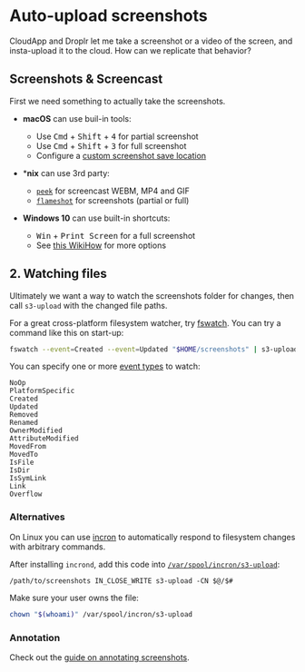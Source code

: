 # Auto-upload screenshots

CloudApp and Droplr let me take a screenshot or a video of the screen, and insta-upload it to the cloud. How can we replicate that behavior?

## Screenshots & Screencast

First we need something to actually take the screenshots.

* **macOS** can use buil-in tools:
  * Use <kbd>Cmd</kbd> + <kbd>Shift</kbd> + <kbd>4</kbd> for partial screenshot
  * Use <kbd>Cmd</kbd> + <kbd>Shift</kbd> + <kbd>3</kbd> for full screenshot
  * Configure a [custom screenshot save location](http://osxdaily.com/2011/01/26/change-the-screenshot-save-file-location-in-mac-os-x/)

* ***nix** can use 3rd party:
  - [`peek`](https://github.com/phw/peek) for screencast WEBM, MP4 and GIF
  - [`flameshot`](https://github.com/lupoDharkael/flameshot) for screenshots (partial or full)


* **Windows 10** can use built-in shortcuts:
  - <kbd>Win</kbd> + <kbd>Print Screen</kbd> for a full screenshot
  - See [this WikiHow](https://www.wikihow.com/Take-a-Screenshot-in-Microsoft-Windows) for more options

## 2. Watching files

Ultimately we want a way to watch the screenshots folder for changes, then call `s3-upload` with the changed file paths.

For a great cross-platform filesystem watcher, try [fswatch](https://github.com/emcrisostomo/fswatch). You can try a command like this on start-up:

```sh
fswatch --event=Created --event=Updated "$HOME/screenshots" | s3-upload --stdin
```

You can specify one or more [event types](https://github.com/emcrisostomo/fswatch/issues/207) to watch:

```
NoOp
PlatformSpecific
Created
Updated
Removed
Renamed
OwnerModified
AttributeModified
MovedFrom
MovedTo
IsFile
IsDir
IsSymLink
Link
Overflow
```

### Alternatives

On Linux you can use [incron](https://inotify.aiken.cz/?section=incron&page=doc&lang=en) to automatically respond to filesystem changes with arbitrary commands.

After installing `incrond`, add this code into [`/var/spool/incron/s3-upload`](https://linux.die.net/man/5/incrontab):

```incrontab
/path/to/screenshots IN_CLOSE_WRITE s3-upload -CN $@/$#
```

Make sure your user owns the file:

```sh
chown "$(whoami)" /var/spool/incron/s3-upload
```


### Annotation

Check out the [guide on annotating screenshots](annotate-screenshots.md).
